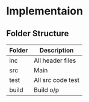 # Implementaion 

## Folder Structure

|  Folder  | 	Description	|
| -------- | ------------------ |
|  inc     |  All header files  |
|  src 	   |   Main 		|
|  test	   |  All src code test	|
|  build   |  Build o/p		|	